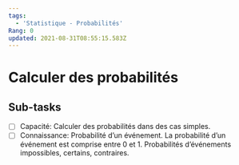 ```yaml
---
tags:
  - 'Statistique - Probabilités'
Rang: 0
updated: 2021-08-31T08:55:15.583Z
---
```


# Calculer des probabilités

## Sub-tasks

- [ ] Capacité: Calculer des probabilités dans des cas simples.
- [ ] Connaissance: Probabilité d’un événement. La probabilité d’un événement est comprise entre 0 et 1. Probabilités d’événements impossibles, certains, contraires.
